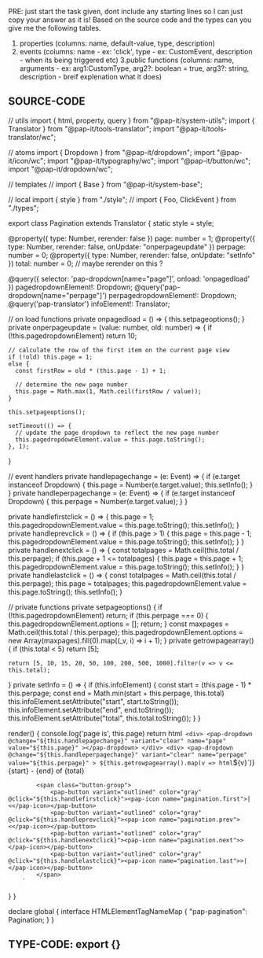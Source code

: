 PRE: just start the task given, dont include any starting lines so I can just copy your answer as it is!
 Based on the source code and the types can you give me the following tables.

1. properties (columns: name, default-value, type, description)
2. events (columns: name - ex: 'click', type - ex: CustomEvent<ClickEvent>, description - when its being triggered etc)
3.public functions (columns: name, arguments - ex: arg1:CustomType, arg2?: boolean = true, arg3?: string, description - breif explenation what it does)

## SOURCE-CODE

 // utils
import { html, property, query } from "@pap-it/system-utils";
import { Translator } from "@pap-it/tools-translator";
import "@pap-it/tools-translator/wc";

// atoms
import { Dropdown } from "@pap-it/dropdown";
import "@pap-it/icon/wc";
import "@pap-it/typography/wc";
import "@pap-it/button/wc";
import "@pap-it/dropdown/wc";

// templates
// import { Base } from "@pap-it/system-base";

// local
import { style } from "./style";
// import { Foo, ClickEvent } from "./types";

export class Pagination extends Translator {
  static style = style;

  @property({ type: Number, rerender: false }) page: number = 1;
  @property({ type: Number, rerender: false, onUpdate: "onperpageupdate" }) perpage: number = 0;
  @property({ type: Number, rerender: false, onUpdate: "setInfo" }) total: number = 0; // maybe rerender on this ?

  @query({ selector: 'pap-dropdown[name="page"]', onload: 'onpagedload' }) pagedropdownElement!: Dropdown;
  @query('pap-dropdown[name="perpage"]') perpagedropdownElement!: Dropdown;
  @query('pap-translator') infoElement!: Translator;

  // on load functions
  private onpagedload = () => {
    this.setpageoptions();
  }
  private onperpageupdate = (value: number, old: number) => {
    if (!this.pagedropdownElement) return 10;

    // calculate the row of the first item on the current page view
    if (!old) this.page = 1;
    else {
      const firstRow = old * (this.page - 1) + 1;

      // determine the new page number
      this.page = Math.max(1, Math.ceil(firstRow / value));
    }

    this.setpageoptions();

    setTimeout(() => {
      // update the page dropdown to reflect the new page number
      this.pagedropdownElement.value = this.page.toString();
    }, 1);
  }

  // event handlers
  private handlepagechange = (e: Event) => {
    if (e.target instanceof Dropdown) {
      this.page = Number(e.target.value);
      this.setInfo();
    }
  }
  private handleperpagechange = (e: Event) => {
    if (e.target instanceof Dropdown) {
      this.perpage = Number(e.target.value);
    }
  }

  private handlefirstclick = () => {
    this.page = 1;
    this.pagedropdownElement.value = this.page.toString();
    this.setInfo();
  }
  private handleprevclick = () => {
    if (this.page > 1) {
      this.page = this.page - 1;
      this.pagedropdownElement.value = this.page.toString();
      this.setInfo();
    }
  }
  private handlenextclick = () => {
    const totalpages = Math.ceil(this.total / this.perpage);
    if (this.page + 1 <= totalpages) {
      this.page = this.page + 1;
      this.pagedropdownElement.value = this.page.toString();
      this.setInfo();
    }
  }
  private handlelastclick = () => {
    const totalpages = Math.ceil(this.total / this.perpage);
    this.page = totalpages;
    this.pagedropdownElement.value = this.page.toString();
    this.setInfo();
  }

  // private functions
  private setpageoptions() {
    if (!this.pagedropdownElement) return;
    if (this.perpage === 0) {
      this.pagedropdownElement.options = [];
      return;
    }
    const maxpages = Math.ceil(this.total / this.perpage);
    this.pagedropdownElement.options = new Array(maxpages).fill(0).map((_v, i) => i + 1);
  }
  private getrowpagearray() {
    if (this.total < 5) return [5];

    return [5, 10, 15, 20, 50, 100, 200, 500, 1000].filter(v => v <= this.total);
  }
  private setInfo = () => {
    if (this.infoElement) {
      const start = (this.page - 1) * this.perpage;
      const end = Math.min(start + this.perpage, this.total)
      this.infoElement.setAttribute("start", start.toString());
      this.infoElement.setAttribute("end", end.toString());
      this.infoElement.setAttribute("total", this.total.toString());
    }
  }

  render() {
    console.log('page is', this.page)
    return html`
            <div>
                <pap-dropdown
                    @change="${this.handlepagechange}"
                    variant="clear"
                    name="page"
                    value="${this.page}"
                ></pap-dropdown>
            </div>
            <div>
                <pap-dropdown
                    @change="${this.handleperpagechange}"
                    variant="clear"
                    name="perpage"
                    value="${this.perpage}"
                >
                    ${this.getrowpagearray().map(v => html`<pap-option>${v}</pap-option>`)}
                </pap-dropdown>
            </div>
            <pap-typography>
                <pap-translator
                    start="${this.page * this.perpage}"
                    end="${this.page * this.perpage + this.perpage}"
                    total="${this.total}"
                >{start} - {end} of {total}</pap-translator>
            </pap-typography>

            <span class="button-group">
                <pap-button variant="outlined" color="gray" @click="${this.handlefirstclick}"><pap-icon name="pagination.first">|<</pap-icon></pap-button>
                <pap-button variant="outlined" color="gray" @click="${this.handleprevclick}"><pap-icon name="pagination.prev"><</pap-icon></pap-button>
                <pap-button variant="outlined" color="gray" @click="${this.handlenextclick}"><pap-icon name="pagination.next">></pap-icon></pap-button>
                <pap-button variant="outlined" color="gray" @click="${this.handlelastclick}"><pap-icon name="pagination.last">>|</pap-icon></pap-button>
            </span>
        `
  }
}

declare global {
  interface HTMLElementTagNameMap {
    "pap-pagination": Pagination;
  }
}

## TYPE-CODE: export {}
